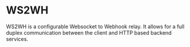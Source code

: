 # WS2WH

WS2WH is a configurable Websocket to Webhook relay. It allows for a full duplex communication between the client and HTTP based backend services. 

